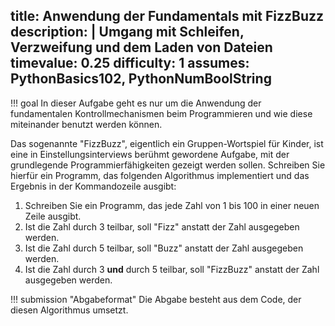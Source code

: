title: Anwendung der Fundamentals mit FizzBuzz
description: |
  Umgang mit Schleifen, Verzweifung und dem Laden von Dateien
timevalue: 0.25
difficulty: 1
assumes: PythonBasics102, PythonNumBoolString
---
!!! goal
    In dieser Aufgabe geht es nur um die Anwendung der fundamentalen Kontrollmechanismen beim
    Programmieren und wie diese miteinander benutzt werden können.

Das sogenannte "FizzBuzz", eigentlich ein Gruppen-Wortspiel für Kinder, ist eine in
Einstellungsinterviews berühmt gewordene Aufgabe, mit der grundlegende Programmierfähigkeiten
gezeigt werden sollen. Schreiben Sie hierfür ein Programm, das folgenden Algorithmus implementiert
und das Ergebnis in der Kommandozeile ausgibt:

1. Schreiben Sie ein Programm, das jede Zahl von 1 bis 100 in einer neuen Zeile ausgibt.
2. Ist die Zahl durch 3 teilbar, soll "Fizz" anstatt der Zahl ausgegeben werden.
3. Ist die Zahl durch 5 teilbar, soll "Buzz" anstatt der Zahl ausgegeben werden.
4. Ist die Zahl durch 3 **und** durch 5 teilbar, soll "FizzBuzz" anstatt der Zahl ausgegeben werden.

<!-- Jetzt wollen wir aber noch einen kleinen Twist hinzufügen. Schreiben Sie noch ein FizzBuzz-Programm, mit folgendem Algorithmus:

1. Schreiben Sie ein Programm, dass den Inhalt der Datei `fizzlist.txt` läd. In jeder Zeile dieser Datei befindet sich eine Zahl, insgesamt sind alle Zahlen von 1 bis 100 vertreten.
2. Iterieren Sie über die Zeilen der Datei und lesen Sie die Zahl aus. 
3. Ist die Zahl durch 3 teilbar, soll "Fizz" anstatt der Zahl ausgegeben werden.
4. Ist die Zahl durch 5 teilbar, soll "Buzz" anstatt der Zahl ausgegeben werden.
5. Ist die Zahl durch 3 **und** durch 5 teilbar, soll "FizzBuzz" anstatt der Zahl ausgegeben werden. -->

!!! submission "Abgabeformat"
    Die Abgabe besteht aus dem Code, der diesen Algorithmus umsetzt.
